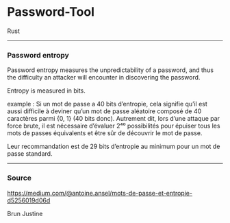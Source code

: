 # Password-Tool

Rust

-----
### Password entropy

Password entropy measures the unpredictability of a password, and thus the difficulty an attacker will encounter in discovering the password.

Entropy is measured in bits.

example : Si un mot de passe a 40 bits d’entropie, cela signifie qu’il est aussi difficile à deviner qu’un mot de passe aléatoire composé de 40 caractères parmi {0, 1} (40 bits donc). Autrement dit, lors d’une attaque par force brute, il est nécessaire d’évaluer 2⁴⁰ possibilités pour épuiser tous les mots de passes équivalents et être sûr de découvrir le mot de passe.


Leur recommandation est de 29 bits d’entropie au minimum pour un mot de passe standard.


-----

### Source

https://medium.com/@antoine.ansel/mots-de-passe-et-entropie-d5256019d06d

Brun Justine
